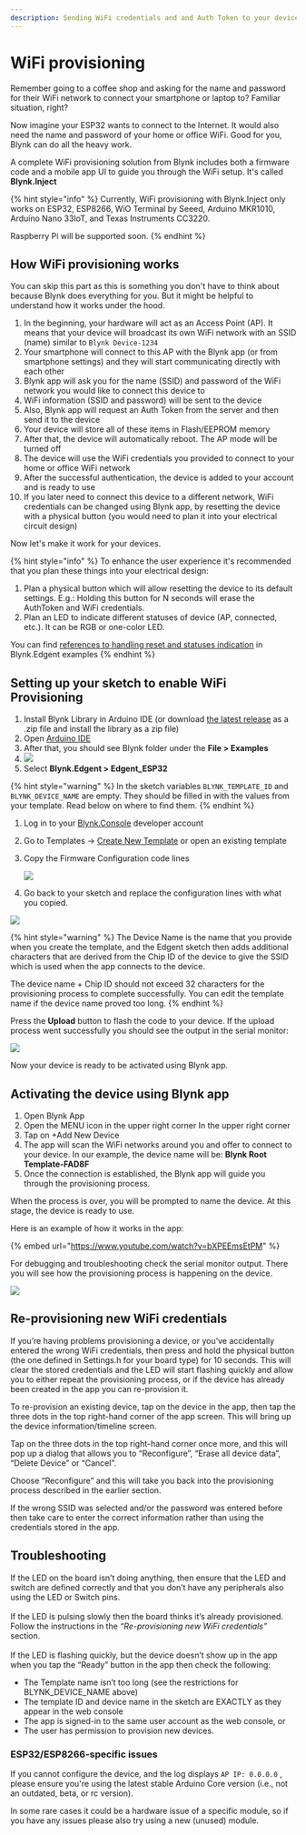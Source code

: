 ```yaml
---
description: Sending WiFi credentials and and Auth Token to your device
---
```


# WiFi provisioning

Remember going to a coffee shop and asking for the name and password for their WiFi network to connect your smartphone or laptop to? Familiar situation, right?

Now imagine your ESP32 wants to connect to the Internet. It would also need the name and password of your home or office WiFi. Good for you, Blynk can do all the heavy work.

A complete WiFi provisioning solution from Blynk includes both a firmware code and a mobile app UI to guide you through the WiFi setup. It's called **Blynk.Inject**

{% hint style="info" %}
Currently, WiFi provisioning with Blynk.Inject only works on ESP32, ESP8266, WiO Terminal by Seeed, Arduino MKR1010, Arduino Nano 33IoT, and Texas Instruments CC3220.

Raspberry Pi will be supported soon.
{% endhint %}

## **How WiFi provisioning works**

You can skip this part as this is something you don't have to think about because Blynk does everything for you. But it might be helpful to understand how it works under the hood.

1. In the beginning, your hardware will act as an Access Point (AP). It means that your device will broadcast its own WiFi network with an SSID (name) similar to `Blynk Device-1234`
2. Your smartphone will connect to this AP with the Blynk app (or from smartphone settings) and they will start communicating directly with each other
3. Blynk app will ask you for the name (SSID) and password of the WiFi network you would like to connect this device to
4. WiFi information (SSID and password) will be sent to the device
5. Also, Blynk app will request an Auth Token from the server and then send it to the device
6. Your device will store all of these items in Flash/EEPROM memory
7. After that, the device will automatically reboot. The AP mode will be turned off
8. The device will use the WiFi credentials you provided to connect to your home or office WiFi network&#x20;
9. After the successful authentication, the device is added to your account and is ready to use
10. If you later need to connect this device to a different network, WiFi credentials can be changed using Blynk app, by resetting the device with a physical button (you would need to plan it into your electrical circuit design)

Now let's make it work for your devices.

{% hint style="info" %}
To enhance the user experience it's recommended that you plan these things into your electrical design:&#x20;

1. Plan a physical button which will allow resetting the device to its default settings. E.g.: Holding this button for N seconds will erase the AuthToken and WiFi credentials.
2. Plan an LED to indicate different statuses of device (AP, connected, etc.). It can be RGB or one-color LED.

You can find [references to handling reset and statuses indication](https://docs.blynk.io/en/getting-started/template-quick-setup/prepare-code#defining-your-physical-button-and-led) in Blynk.Edgent examples&#x20;
{% endhint %}

## Setting up your sketch to enable WiFi Provisioning

1. Install Blynk Library in Arduino IDE (or download [the latest release](https://github.com/blynkkk/blynk-library/releases/latest) as a .zip file and install the library as a zip file)
2. Open [Arduino IDE](https://www.arduino.cc/en/software)
3. After that, you should see Blynk folder under the **File > Examples**
4. ![](https://lh3.googleusercontent.com/WfHrWEDwJZ-mzHNcy1UVE1nwHDCAODrMkVehACEgsZYc4pS54L4o99Qel706TSEYPqUqNayc8Ur8pM6DCECYFH1hivgwC2O-KHSZgANz4yTkVV99JR-N4-8B2NDCoZXm3GlXm7eD)
5. Select **Blynk.Edgent > Edgent\_ESP32**

{% hint style="warning" %}
In the sketch variables `BLYNK_TEMPLATE_ID` and `BLYNK_DEVICE_NAME` are empty. They should be filled in with the values from your template. Read below on where to find them.
{% endhint %}

1. Log in to your [Blynk.Console](https://blynk.cloud/) developer account &#x20;
2. Go to Templates -> [Create New Template](../template-quick-setup/#create-a-template) or open an existing template &#x20;
3.  Copy the Firmware Configuration code lines

    ![](https://lh6.googleusercontent.com/x2ZHNOv1TA7jPkQtujqBWmn3\_mtQr5yxkgZ-0JZF7T7pIndKZHTu0glkkblS3sEd4XV1KAo0ZaljY3dm73AA8aKghwdALd7rKiELWm3v0xjoCJ1Li6wjzsoOP\_oCjMBysQ31QBNp)
4. Go back to your sketch and replace the configuration lines with what you copied.

![](../../.gitbook/assets/apr-07-2021-14-06-30.gif)

{% hint style="warning" %}
The Device Name is the name that you provide when you create the template, and the Edgent sketch then adds additional characters that are derived from the Chip ID of the device to give the SSID which is used when the app connects to the device.

The device name + Chip ID should not exceed 32 characters for the provisioning process to complete successfully. You can edit the template name if the device name proved too long.
{% endhint %}

Press the **Upload** button to flash the code to your device. If the upload process went successfully you should see the output in the serial monitor:

![](https://lh6.googleusercontent.com/ke-UDlKRqfsgiak0aMEEHVbEU-cAmShbXLAMOS1LEd4\_Kd1tktKFw2SajHnWul\_b9jT3si85XchMheZlMWy931lPBKUvgw\_daFkiYuUVBfVQM9VKePbryxwbD9hvnH4t5lZ2AzFo)

Now your device is ready to be activated using Blynk app.

## Activating the device using Blynk app

1. Open Blynk App&#x20;
2. Open the MENU icon in the upper right corner In the upper right corner&#x20;
3. Tap on +Add New Device
4. The app will scan the WiFi networks around you and offer to connect to your device. In our example, the device name will be:  **Blynk Root Template-FAD8F**
5. Once the connection is established, the Blynk app will guide you through the provisioning process.

When the process is over, you will be prompted to name the device. At this stage, the device is ready to use.



Here is an example of how it works in the app:

{% embed url="https://www.youtube.com/watch?v=bXPEEmsEtPM" %}

For debugging and troubleshooting check the serial monitor output. There you will see how the provisioning process is happening on the device.

![ ](https://lh4.googleusercontent.com/P1WcVsuVbygCW8kSggfYwOKf55a1vVDk4KcCYevGbFPhFXGRI7r5s7\_B7z2qKCzfLZudWU0nj6NKPkLMBO1Zodc7X8a54z3M51VLHo65pEfFlP93mCKxgJjaa5maOAKWg6HPZ7zv)

## Re-provisioning new WiFi credentials

If you’re having problems provisioning a device, or you’ve accidentally entered the wrong WiFi credentials, then press and hold the physical button (the one defined in Settings.h for your board type) for 10 seconds. This will clear the stored credentials and the LED will start flashing quickly and allow you to either repeat the provisioning process, or if the device has already been created in the app you can re-provision it.

To re-provision an existing device, tap on the device in the app, then tap the three dots in the top right-hand corner of the app screen. This will bring up the device information/timeline screen.

Tap on the three dots in the top right-hand corner once more, and this will pop up a dialog that allows you to “Reconfigure”, “Erase all device data”, “Delete Device” or “Cancel”.

Choose “Reconfigure” and this will take you back into the provisioning process described in the earlier section.

If the wrong SSID was selected and/or the password was entered before then take care to enter the correct information rather than using the credentials stored in the app.

## Troubleshooting

If the LED on the board isn’t doing anything, then ensure that the LED and switch are defined correctly and that you don’t have any peripherals also using the LED or Switch pins.\
\
If the LED is pulsing slowly then the board thinks it’s already provisioned. Follow the instructions in the _“Re-provisioning new WiFi credentials”_ section.\
\
If the LED is flashing quickly, but the device doesn’t show up in the app when you tap the “Ready” button in the app then check the following:

* The Template name isn’t too long (see the restrictions for BLYNK\_DEVICE\_NAME above)
* The template ID and device name in the sketch are EXACTLY as they appear in the web console
* The app is signed-in to the same user account as the web console, or
* The user has permission to provision new devices.

### ESP32/ESP8266-specific issues

If you cannot configure the device, and the log displays `AP IP: 0.0.0.0` , please ensure you're using the latest stable Arduino Core version (i.e., not an outdated, beta, or rc version).

In some rare cases it could be a hardware issue of a specific module, so if you have any issues please also try using a new (unused) module.
